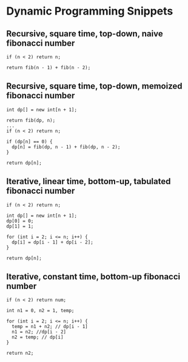 # Dynamic Programming Snippets

## Recursive, square time, top-down, naive fibonacci number

```
if (n < 2) return n;

return fib(n - 1) + fib(n - 2); 
```

## Recursive, square time, top-down, memoized fibonacci number

```
int dp[] = new int[n + 1];
    
return fib(dp, n);
...
if (n < 2) return n;

if (dp[n] == 0) {
  dp[n] = fib(dp, n - 1) + fib(dp, n - 2);
}

return dp[n];
```

## Iterative, linear time, bottom-up, tabulated fibonacci number

```
if (n < 2) return n;

int dp[] = new int[n + 1];
dp[0] = 0;
dp[1] = 1;

for (int i = 2; i <= n; i++) {
  dp[i] = dp[i - 1] + dp[i - 2];
}

return dp[n];
```

## Iterative, constant time, bottom-up fibonacci number

```
if (n < 2) return num;

int n1 = 0, n2 = 1, temp;

for (int i = 2; i <= n; i++) {
  temp = n1 + n2; // dp[i - 1]
  n1 = n2; //dp[i - 2]
  n2 = temp; // dp[i]
}

return n2;
```
